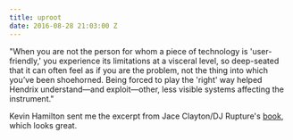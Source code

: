 ```yaml
---
title: uproot
date: 2016-08-28 21:03:00 Z
---
```


"When you are not the person for whom a piece of technology is 'user-friendly,' you experience its limitations at a visceral level, so deep-seated that it can often feel as if you are the problem, not the thing into which you’ve been shoehorned. Being forced to play the 'right' way helped Hendrix understand—and exploit—other, less visible systems affecting the instrument."

Kevin Hamilton sent me the excerpt from Jace Clayton/DJ Rupture's [book](http://uprootbook.com/), which looks great.